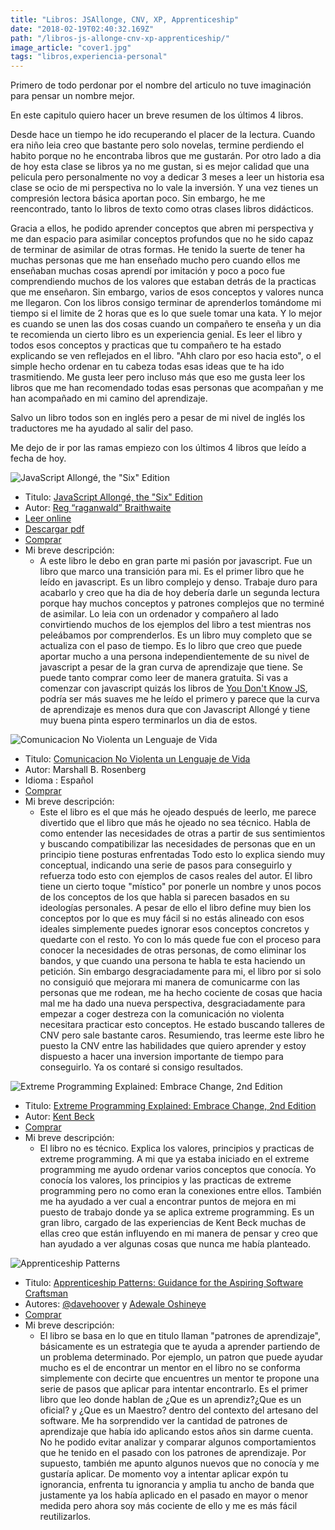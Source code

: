 ```yaml
---
title: "Libros: JSAllonge, CNV, XP, Apprenticeship"
date: "2018-02-19T02:40:32.169Z"
path: "/libros-js-allonge-cnv-xp-apprenticeship/"
image_article: "cover1.jpg"
tags: "libros,experiencia-personal"
---
```


Primero de todo perdonar por el nombre del articulo no tuve 
imaginación para pensar un nombre mejor.

En este capitulo quiero hacer un breve resumen de los últimos 4 libros.

Desde hace un tiempo he ido recuperando el placer de la lectura. Cuando era niño
leia creo que bastante pero solo novelas, termine perdiendo el habito porque
no he encontraba libros que me gustarán. Por otro lado a dia de hoy esta 
clase se libros ya no me gustan, si es mejor calidad que una pelicula pero personalmente no voy a dedicar
3 meses a leer un historia esa clase se ocio de mi perspectiva no lo vale la inversión. Y una vez tienes
un compresión lectora básica aportan poco. Sin embargo, he me reencontrado, tanto lo libros de 
texto como otras clases libros didácticos.

Gracia a ellos, he podido aprender conceptos que abren mi perspectiva y me dan espacio
para asimilar conceptos profundos que no he sido capaz de terminar de asimilar de otras formas.
He tenido la suerte de tener ha muchas personas que me han enseñado mucho pero 
cuando ellos me enseñaban muchas cosas aprendí por imitación y poco a poco fue comprendiendo
muchos de los valores que estaban detrás de la practicas que me enseñaron. Sin embargo,
varios de esos conceptos y valores nunca me llegaron. Con los libros consigo terminar de aprenderlos
tomándome mi tiempo si el limite de 2 horas que es lo que suele tomar una kata.
Y lo mejor es cuando se unen las dos cosas cuando un compañero te enseña
y un dia te recomienda un cierto libro es un experiencia genial. Es leer el libro y todos
esos conceptos y practicas que tu compañero te ha estado explicando se ven reflejados en el
libro. "Ahh claro por eso hacia esto", o el simple hecho ordenar en tu cabeza todas esas ideas que te 
ha ido trasmitiendo. Me gusta leer pero incluso más que eso me gusta leer los libros que me han
recomendado todas esas personas que acompañan y me han acompañado en mi camino del aprendizaje.

Salvo un libro todos son en inglés pero a pesar de mi nivel de inglés los traductores me ha ayudado al salir del paso.

Me dejo de ir por las ramas empiezo con los últimos 4 libros que leído a fecha de hoy.

![JavaScript Allongé, the "Six" Edition](allonge1.jpg)


- Titulo: [JavaScript Allongé, the "Six" Edition](https://leanpub.com/javascriptallongesix)
-  Autor: [Reg “raganwald” Braithwaite](https://twitter.com/raganwald)
- [Leer online](https://leanpub.com/javascriptallongesix/read)
- [Descargar pdf](http://samples.leanpub.com/javascriptallongesix-sample.pdf)
- [Comprar](https://leanpub.com/javascriptallongesix)
- Mi breve descripción:
    - A este libro le debo en gran parte mi pasión por javascript. Fue un libro que marco una transición para mi. Es el primer libro que he leído en javascript.
    Es un libro complejo y denso. Trabaje duro para acabarlo y creo que ha dia de hoy debería
    darle un segunda lectura porque  hay muchos conceptos y patrones complejos que no terminé de asimilar.
    Lo leia con un ordenador y compañero al lado convirtiendo muchos de los ejemplos del 
    libro a test mientras nos peleábamos por comprenderlos.
    Es un libro muy completo que se actualiza con el paso de tiempo. Es lo libro que creo que puede aportar mucho a una persona independientemente de su nivel de javascript a pesar de la gran curva de aprendizaje que tiene.
    Se puede tanto comprar como leer de manera gratuita.
    Si vas a comenzar con javascript quizás los libros de [You Don't Know JS](https://github.com/getify/You-Dont-Know-JS), 
    podría ser más suaves me he leído el primero y parece que la curva de aprendizaje es menos dura que con Javascript Allongé 
    y tiene muy buena pinta espero terminarlos un dia de estos. 



![Comunicacion No Violenta un Lenguaje de Vida](comunicacion-no-violenta.jpg)

- Titulo: [Comunicacion No Violenta un Lenguaje de Vida](https://www.amazon.es/Comunicaci%C3%B3n-no-violenta-lenguaje-vida/dp/987218349X)
- Autor: Marshall B. Rosenberg
- Idioma : Español
- [Comprar](https://www.amazon.es/Comunicaci%C3%B3n-no-violenta-lenguaje-vida/dp/987218349X)
- Mi breve descripción:
    - Este el libro es el que más he ojeado después de leerlo, me parece divertido que el libro que
    más he ojeado no sea técnico.
    Habla de como entender las necesidades de otras a partir de sus sentimientos y buscando
    compatibilizar las necesidades de personas que en un principio tiene posturas enfrentadas
    Todo esto lo explica siendo muy conceptual, indicando una serie de pasos para conseguirlo y refuerza todo esto
    con ejemplos de casos reales del autor. El libro tiene un cierto toque "místico" por ponerle un nombre y unos pocos de los conceptos de los que habla
     si parecen basados en su ideologías personales.
    A pesar de ello el libro define muy bien los conceptos por lo que es muy fácil si no estás alineado con esos ideales simplemente
    puedes ignorar esos conceptos concretos y quedarte con el resto. 
    Yo con lo más quede fue con el proceso para conocer la necesidades de otras personas, de como eliminar los bandos, 
    y que cuando una persona te habla te esta haciendo un petición.
    Sin embargo desgraciadamente para mi, el libro por si solo no consiguió que mejorara mi manera de comunicarme con las personas que me rodean,
    me ha hecho cociente de cosas que hacia mal me ha dado una nueva perspectiva,
    desgraciadamente para empezar a coger destreza con la comunicación no violenta necesitara practicar esto conceptos.
    He estado buscando talleres de CNV pero sale bastante caros. 
    Resumiendo, tras leerme este libro he puesto la CNV entre las habilidades que quiero aprender y estoy dispuesto a hacer una inversion importante 
    de tiempo para conseguirlo. Ya os contaré si consigo resultados.


![Extreme Programming Explained: Embrace Change, 2nd Edition](extreme-programming-explained-second-edition.jpg)

- Titulo: [Extreme Programming Explained: Embrace Change, 2nd Edition](https://www.amazon.com/Extreme-Programming-Explained-Embrace-Change/dp/0321278658)
-  Autor: [Kent Beck](https://twitter.com/kentbeck?lang=es)
- [Comprar](https://www.amazon.com/Extreme-Programming-Explained-Embrace-Change/dp/0321278658)
- Mi breve descripción:
    - El libro no es técnico. Explica los valores, principios y practicas de extreme programming. A mi que ya estaba iniciado en el extreme programming 
    me ayudo ordenar varios conceptos que conocía. Yo conocía los valores, los principios y las practicas de extreme programming pero no como eran 
    la conexiones entre ellos. También me ha ayudado a ver cual a encontrar puntos de mejora en mi puesto de trabajo donde
    ya se aplica extreme programming. Es un gran libro, cargado de las experiencias de Kent Beck muchas de ellas creo que están influyendo en mi 
     manera de pensar y creo que han ayudado a ver algunas cosas que nunca me había planteado.


![Apprenticeship Patterns](apprenticeship-pattern.jpg)

- Titulo: [Apprenticeship Patterns: Guidance for the Aspiring Software Craftsman](https://www.amazon.com/Apprenticeship-Patterns-Guidance-Aspiring-Craftsman/dp/0596518382)
- Autores: [@davehoover](https://twitter.com/davehoover) y [Adewale Oshineye](https://twitter.com/ade_oshineye)
- [Comprar](https://www.amazon.com/Apprenticeship-Patterns-Guidance-Aspiring-Craftsman/dp/0596518382)
- Mi breve descripción:
   - El libro se basa en lo que en titulo llaman "patrones de aprendizaje", básicamente es un estrategia que
    te ayuda a aprender partiendo de un problema determinado.
    Por ejemplo, un patron que puede ayudar mucho es el de encontrar un mentor
    en el libro no se conforma simplemente con decirte que encuentres un mentor te propone una serie de pasos que aplicar
    para intentar encontrarlo.
    Es el primer libro que leo donde hablan de ¿Que es un aprendiz?¿Que es un oficial? y ¿Que es un Maestro?
    dentro del contexto del artesano del software. 
    Me ha sorprendido ver la cantidad de patrones de aprendizaje que había ido aplicando estos años sin darme cuenta. 
    No he podido evitar analizar y comparar algunos comportamientos que he tenido en el pasado con los patrones de aprendizaje.
    Por supuesto, también me apunto algunos nuevos que no conocía y me gustaría aplicar.
    De momento voy a intentar aplicar expón tu ignorancia, enfrenta tu ignorancia y amplia tu ancho de banda que justamente
    ya los había aplicado en el pasado en mayor o menor medida pero ahora soy más cociente de ello y me es más fácil reutilizarlos.     
